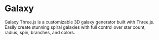 # Galaxy
Galaxy Three.js is a customizable 3D galaxy generator built with Three.js. Easily create stunning spiral galaxies with full control over star count, radius, spin, branches, and colors.
